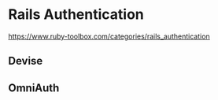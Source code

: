 # Rails Authentication

https://www.ruby-toolbox.com/categories/rails_authentication

## Devise




## OmniAuth






